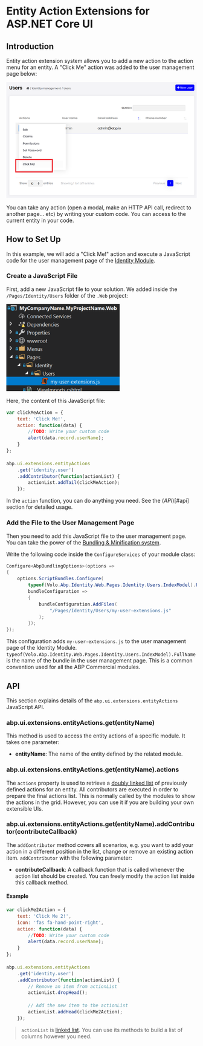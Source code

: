 # Entity Action Extensions for ASP.NET Core UI

## Introduction

Entity action extension system allows you to add a new action to the action menu for an entity. A "Click Me" action was added to the user management page below:

![user-action-extension-click-me](../../images/user-action-extension-click-me.png)

You can take any action (open a modal, make an HTTP API call, redirect to another page... etc) by writing your custom code. You can access to the current entity in your code.

## How to Set Up

In this example, we will add a "Click Me!" action and execute a JavaScript code for the user management page of the [Identity Module](../../modules/identity.md).

### Create a JavaScript File

First, add a new JavaScript file to your solution. We added inside the `/Pages/Identity/Users` folder of the `.Web` project:

![user-action-extension-on-solution](../../images/user-action-extension-on-solution.png)

Here, the content of this JavaScript file:

```js
var clickMeAction = {
    text: 'Click Me!',
    action: function(data) {
        //TODO: Write your custom code
        alert(data.record.userName);
    }
};

abp.ui.extensions.entityActions
    .get('identity.user')
    .addContributor(function(actionList) {
        actionList.addTail(clickMeAction);
    });
```

In the `action` function, you can do anything you need. See the (*API*)[#api] section for detailed usage.

### Add the File to the User Management Page

Then you need to add this JavaScript file to the user management page. You can take the power of the [Bundling & Minification system](https://docs.abp.io/en/abp/latest/UI/AspNetCore/Bundling-Minification).

Write the following code inside the `ConfigureServices` of your module class:

```csharp
Configure<AbpBundlingOptions>(options =>
{
    options.ScriptBundles.Configure(
        typeof(Volo.Abp.Identity.Web.Pages.Identity.Users.IndexModel).FullName,
        bundleConfiguration =>
        {
            bundleConfiguration.AddFiles(
                "/Pages/Identity/Users/my-user-extensions.js"
            );
        });
});
```

This configuration adds `my-user-extensions.js` to the user management page of the Identity Module. `typeof(Volo.Abp.Identity.Web.Pages.Identity.Users.IndexModel).FullName` is the name of the bundle in the user management page. This is a common convention used for all the ABP Commercial modules.

## API

This section explains details of the `abp.ui.extensions.entityActions` JavaScript API.

### abp.ui.extensions.entityActions.get(entityName)

This method is used to access the entity actions of a specific module. It takes one parameter:

* **entityName**: The name of the entity defined by the related module.

### abp.ui.extensions.entityActions.get(entityName).actions

The `actions` property is used to retrieve a [doubly linked list](https://docs.abp.io/en/abp/latest/UI/Common/Utils/Linked-List) of previously defined actions for an entity. All contributors are executed in order to prepare the final actions list. This is normally called by the modules to show the actions in the grid. However, you can use it if you are building your own extensible UIs.

### abp.ui.extensions.entityActions.get(entityName).addContributor(contributeCallback)

The `addContributor` method covers all scenarios, e.g. you want to add your action in a different position in the list, change or remove an existing action item. `addContributor` with the following parameter:

* **contributeCallback**: A callback function that is called whenever the action list should be created. You can freely modify the action list inside this callback method.

#### Example

```js
var clickMe2Action = {
    text: 'Click Me 2!',
    icon: 'fas fa-hand-point-right',
    action: function(data) {
        //TODO: Write your custom code
        alert(data.record.userName);
    }
};

abp.ui.extensions.entityActions
    .get('identity.user')
    .addContributor(function(actionList) {
        // Remove an item from actionList
        actionList.dropHead();
        
        // Add the new item to the actionList
        actionList.addHead(clickMe2Action);
    });
```

> `actionList` is [linked list](https://docs.abp.io/en/abp/latest/UI/Common/Utils/Linked-List). You can use its methods to build a list of columns however you need.
